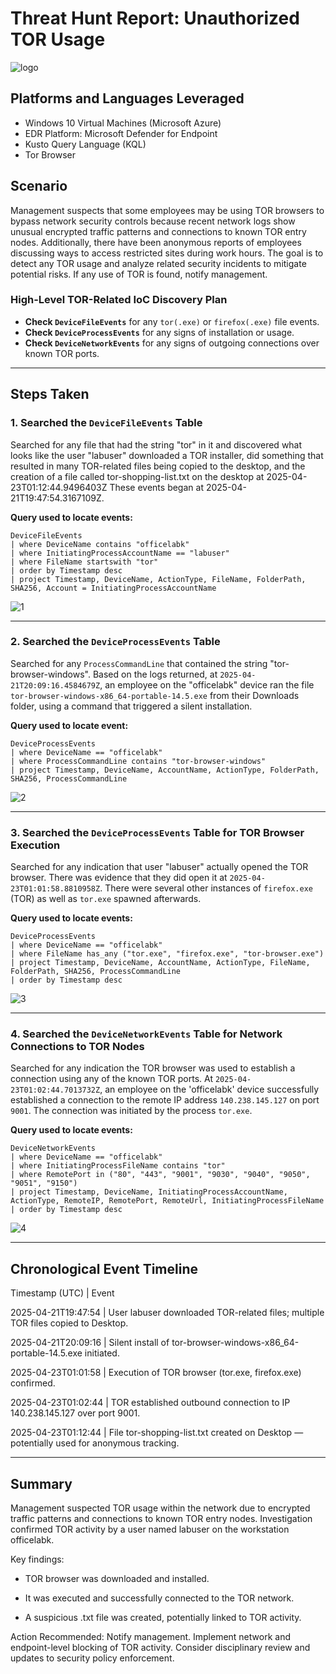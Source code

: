 # Threat Hunt Report: Unauthorized TOR Usage

![logo](https://github.com/user-attachments/assets/085c6b67-a35b-4efb-819e-959621b3e111)



## Platforms and Languages Leveraged
- Windows 10 Virtual Machines (Microsoft Azure)
- EDR Platform: Microsoft Defender for Endpoint
- Kusto Query Language (KQL)
- Tor Browser

##  Scenario

Management suspects that some employees may be using TOR browsers to bypass network security controls because recent network logs show unusual encrypted traffic patterns and connections to known TOR entry nodes. Additionally, there have been anonymous reports of employees discussing ways to access restricted sites during work hours. The goal is to detect any TOR usage and analyze related security incidents to mitigate potential risks. If any use of TOR is found, notify management.

### High-Level TOR-Related IoC Discovery Plan

- **Check `DeviceFileEvents`** for any `tor(.exe)` or `firefox(.exe)` file events.
- **Check `DeviceProcessEvents`** for any signs of installation or usage.
- **Check `DeviceNetworkEvents`** for any signs of outgoing connections over known TOR ports.

---

## Steps Taken

### 1. Searched the `DeviceFileEvents` Table

Searched for any file that had the string "tor" in it and discovered what looks like the user "labuser" downloaded a TOR installer, did something that resulted in many TOR-related files being copied to the desktop, and the creation of a file called tor-shopping-list.txt on the desktop at 2025-04-23T01:12:44.9496403Z These events began at 2025-04-21T19:47:54.3167109Z.

**Query used to locate events:**

```kql
DeviceFileEvents
| where DeviceName contains "officelabk"
| where InitiatingProcessAccountName == "labuser"
| where FileName startswith "tor"
| order by Timestamp desc
| project Timestamp, DeviceName, ActionType, FileName, FolderPath, SHA256, Account = InitiatingProcessAccountName
```
![1](https://github.com/user-attachments/assets/2c6121f8-9528-4995-b796-222ff378ea63)


---

### 2. Searched the `DeviceProcessEvents` Table

Searched for any `ProcessCommandLine` that contained the string "tor-browser-windows". Based on the logs returned, at `2025-04-21T20:09:16.4584679Z`, an employee on the "officelabk" device ran the file `tor-browser-windows-x86_64-portable-14.5.exe` from their Downloads folder, using a command that triggered a silent installation.

**Query used to locate event:**

```kql
DeviceProcessEvents
| where DeviceName == "officelabk"
| where ProcessCommandLine contains "tor-browser-windows"
| project Timestamp, DeviceName, AccountName, ActionType, FolderPath, SHA256, ProcessCommandLine
```
![2](https://github.com/user-attachments/assets/e848bf7a-cf75-4147-b121-159126bd0bf0)


---

### 3. Searched the `DeviceProcessEvents` Table for TOR Browser Execution

Searched for any indication that user "labuser" actually opened the TOR browser. There was evidence that they did open it at `2025-04-23T01:01:58.8810958Z`. There were several other instances of `firefox.exe` (TOR) as well as `tor.exe` spawned afterwards.

**Query used to locate events:**

```kql
DeviceProcessEvents
| where DeviceName == "officelabk"
| where FileName has_any ("tor.exe", "firefox.exe", "tor-browser.exe")
| project Timestamp, DeviceName, AccountName, ActionType, FileName, FolderPath, SHA256, ProcessCommandLine
| order by Timestamp desc
```
![3](https://github.com/user-attachments/assets/ef5c0db4-e3d7-434c-84ce-2b2cbb155416)


---

### 4. Searched the `DeviceNetworkEvents` Table for Network Connections to TOR Nodes

Searched for any indication the TOR browser was used to establish a connection using any of the known TOR ports. At `2025-04-23T01:02:44.7013732Z`, an employee on the 'officelabk' device successfully established a connection to the remote IP address `140.238.145.127` on port `9001`. The connection was initiated by the process `tor.exe`.

**Query used to locate events:**

```kql
DeviceNetworkEvents
| where DeviceName == "officelabk"
| where InitiatingProcessFileName contains "tor"
| where RemotePort in ("80", "443", "9001", "9030", "9040", "9050", "9051", "9150")
| project Timestamp, DeviceName, InitiatingProcessAccountName, ActionType, RemoteIP, RemotePort, RemoteUrl, InitiatingProcessFileName
| order by Timestamp desc
```
![4](https://github.com/user-attachments/assets/f1e3d07f-f35c-48b4-be78-679ada5a8f36)

---

## Chronological Event Timeline 

Timestamp (UTC) | Event

2025-04-21T19:47:54 | User labuser downloaded TOR-related files; multiple TOR files copied to Desktop.

2025-04-21T20:09:16 | Silent install of tor-browser-windows-x86_64-portable-14.5.exe initiated.

2025-04-23T01:01:58 | Execution of TOR browser (tor.exe, firefox.exe) confirmed.

2025-04-23T01:02:44 | TOR established outbound connection to IP 140.238.145.127 over port 9001.

2025-04-23T01:12:44 | File tor-shopping-list.txt created on Desktop — potentially used for anonymous tracking.

---

## Summary

Management suspected TOR usage within the network due to encrypted traffic patterns and connections to known TOR entry nodes. Investigation confirmed TOR activity by a user named labuser on the workstation officelabk.

Key findings:

- TOR browser was downloaded and installed.

- It was executed and successfully connected to the TOR network.

- A suspicious .txt file was created, potentially linked to TOR activity.

Action Recommended: Notify management. Implement network and endpoint-level blocking of TOR activity. Consider disciplinary review and updates to security policy enforcement.


